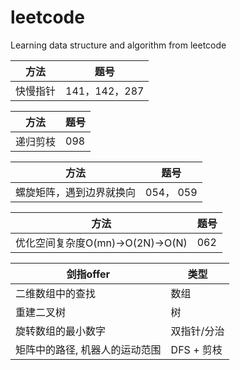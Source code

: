 # leetcode

Learning data structure and algorithm from leetcode

方法 | 题号
-|-
快慢指针 | 141，142，287

方法 | 题号
-|-
递归剪枝 | 098

方法 | 题号
-|-
螺旋矩阵，遇到边界就换向 | 054， 059

方法 | 题号
-|-
优化空间复杂度O(mn)->O(2N)->O(N) | 062

剑指offer | 类型
-|-
二维数组中的查找 | 数组
重建二叉树 | 树
旋转数组的最小数字 | 双指针/分治
矩阵中的路径, 机器人的运动范围 | DFS + 剪枝

